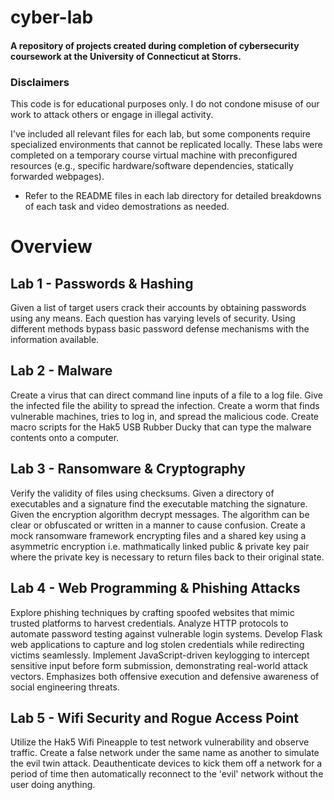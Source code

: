 # cyber-lab
#### A repository of projects created during completion of cybersecurity coursework at the University of Connecticut at Storrs.

### Disclaimers
This code is for educational purposes only. I do not condone misuse of our work to attack others or engage in illegal activity. 

I've included all relevant files for each lab, but some components require specialized environments that cannot be replicated locally. These labs were completed on a temporary course virtual machine with preconfigured resources (e.g., specific hardware/software dependencies, statically forwarded webpages). 
* Refer to the README files in each lab directory for detailed breakdowns of each task and video demostrations as needed.

# Overview

## Lab 1 - Passwords & Hashing
Given a list of target users crack their accounts by obtaining passwords using any means. Each question has varying levels of security. Using different methods bypass basic password defense mechanisms with the information available.

## Lab 2 - Malware
Create a virus that can direct command line inputs of a file to a log file. Give the infected file the ability to spread the infection. Create a worm that finds vulnerable machines, tries to log in, and spread the malicious code. Create macro scripts for the Hak5 USB Rubber Ducky that can type the malware contents onto a computer.

## Lab 3 - Ransomware & Cryptography
Verify the validity of files using checksums. Given a directory of executables and a signature find the executable matching the signature. Given the encryption algorithm decrypt messages. The algorithm can be clear or obfuscated or written in a manner to cause confusion. Create a mock ransomware framework encrypting files and a shared key using a asymmetric encryption i.e. mathmatically linked public & private key pair where the private key is necessary to return files back to their original state.

## Lab 4 - Web Programming & Phishing Attacks
Explore phishing techniques by crafting spoofed websites that mimic trusted platforms to harvest credentials. Analyze HTTP protocols to automate password testing against vulnerable login systems. Develop Flask web applications to capture and log stolen credentials while redirecting victims seamlessly. Implement JavaScript-driven keylogging to intercept sensitive input before form submission, demonstrating real-world attack vectors. Emphasizes both offensive execution and defensive awareness of social engineering threats.

## Lab 5 - Wifi Security and Rogue Access Point
Utilize the Hak5 Wifi Pineapple to test network vulnerability and observe traffic. Create a false network under the same name as another to simulate the evil twin attack. Deauthenticate devices to kick them off a network for a period of time then automatically reconnect to the 'evil' network without the user doing anything. 

